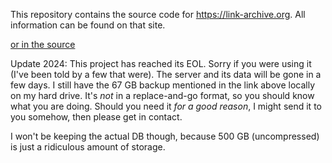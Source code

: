 This repository contains the source code for https://link-archive.org. All information can be found on that site.

[or in the source](https://github.com/phil294/link-archive.org/blob/master/web/src/views/Index.vue)

Update 2024: This project has reached its EOL. Sorry if you were using it (I've been told by a few that were). The server and its data will be gone in a few days. I still have the 67 GB backup mentioned in the link above locally on my hard drive. It's *not* in a replace-and-go format, so you should know what you are doing. Should you need it *for a good reason*, I might send it to you somehow, then please get in contact.

I won't be keeping the actual DB though, because 500 GB (uncompressed) is just a ridiculous amount of storage.
